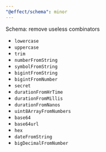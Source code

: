 ```yaml
---
"@effect/schema": minor
---
```


Schema: remove useless combinators

- `lowercase`
- `uppercase`
- `trim`
- `numberFromString`
- `symbolFromString`
- `bigintFromString`
- `bigintFromNumber`
- `secret`
- `durationFromHrTime`
- `durationFromMillis`
- `durationFromNanos`
- `uint8ArrayFromNumbers`
- `base64`
- `base64url`
- `hex`
- `dateFromString`
- `bigDecimalFromNumber`
